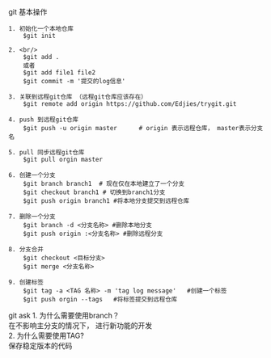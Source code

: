 git 基本操作

	1. 初始化一个本地仓库			
		$git init					
		
	2. <br/>					
		$git add .					
		或者						
		$git add file1 file2
		$git commit -m '提交的log信息'	
		
	3. 关联到远程git仓库 （远程git仓库应该存在）					
		$git remote add origin https://github.com/Edjies/trygit.git	
	
	4. push 到远程git仓库											
		$git push -u origin master      # origin 表示远程仓库， master表示分支名	
	
	5. pull 同步远程git仓库									
		$git pull orgin master								
	
	6. 创建一个分支 										
		$git branch branch1  # 现在仅在本地建立了一个分支	
		$git checkout branch1 # 切换到branch1分支			
		$git push origin branch1 #将本地分支提交到远程仓库	
	
	7. 删除一个分支											
		$git branch -d <分支名称> #删除本地分支				
		$git push origin :<分支名称> #删除远程分支			
	
	8. 分支合并												
		$git checkout <目标分支>							
		$git merge <分支名称>							
		
	9. 创建标签												
		$git tag -a <TAG 名称> -m 'tag log message'   #创建一个标签	
		$git push orgin --tags   #将标签提交到远程仓库				
		

git ask
	1. 为什么需要使用branch？										
		在不影响主分支的情况下， 进行新功能的开发					
	2. 为什么需要使用TAG?											
		保存稳定版本的代码											
	
	
	